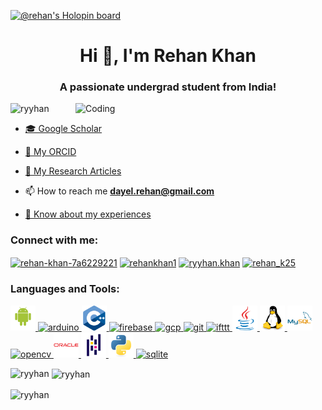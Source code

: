 [![@rehan's Holopin board](https://holopin.io/api/user/board?user=rehan)](https://holopin.io/@rehan)
<h1 align="center">Hi 👋, I'm Rehan Khan</h1>
<h3 align="center">A passionate undergrad student from India!</h3>

<img align="right" alt="Coding" width="400" src="https://github.com/ryyhan/wifi-deauther/blob/main/119709-developer-lottie.gif">

<p align="left"> <img src="https://komarev.com/ghpvc/?username=ryyhan&label=Profile%20views&color=0e75b6&style=flat" alt="ryyhan" /> </p>


- [🎓 Google Scholar](https://scholar.google.com/citations?hl=en&user=U1UOlFcAAAAJ)

- [🤝 My ORCID](https://orcid.org/0000-0002-3788-6832)

- [📝 My Research Articles](https://scholar.google.com/citations?hl=en&user=U1UOlFcAAAAJ)

- 📫 How to reach me **dayel.rehan@gmail.com**

- [📄 Know about my experiences](https://drive.google.com/file/d/1ix6rbgTm3-k5WYOZictW2iNfqjfTXMny/view?usp=sharing)

<h3 align="left">Connect with me:</h3>
<p align="left">
<a href="https://linkedin.com/in/rehan-khan-7a6229221" target="blank"><img align="center" src="https://raw.githubusercontent.com/rahuldkjain/github-profile-readme-generator/master/src/images/icons/Social/linked-in-alt.svg" alt="rehan-khan-7a6229221" height="30" width="40" /></a>
<a href="https://kaggle.com/rehankhan1" target="blank"><img align="center" src="https://raw.githubusercontent.com/rahuldkjain/github-profile-readme-generator/master/src/images/icons/Social/kaggle.svg" alt="rehankhan1" height="30" width="40" /></a>
<a href="https://instagram.com/ryyhan.khan" target="blank"><img align="center" src="https://raw.githubusercontent.com/rahuldkjain/github-profile-readme-generator/master/src/images/icons/Social/instagram.svg" alt="ryyhan.khan" height="30" width="40" /></a>
<a href="https://www.hackerrank.com/rehan_k25" target="blank"><img align="center" src="https://raw.githubusercontent.com/rahuldkjain/github-profile-readme-generator/master/src/images/icons/Social/hackerrank.svg" alt="rehan_k25" height="30" width="40" /></a>
</p>

<h3 align="left">Languages and Tools:</h3>
<p align="left"> <a href="https://developer.android.com" target="_blank" rel="noreferrer"> <img src="https://raw.githubusercontent.com/devicons/devicon/master/icons/android/android-original-wordmark.svg" alt="android" width="40" height="40"/> </a> <a href="https://www.arduino.cc/" target="_blank" rel="noreferrer"> <img src="https://cdn.worldvectorlogo.com/logos/arduino-1.svg" alt="arduino" width="40" height="40"/> </a> <a href="https://www.w3schools.com/cpp/" target="_blank" rel="noreferrer"> <img src="https://raw.githubusercontent.com/devicons/devicon/master/icons/cplusplus/cplusplus-original.svg" alt="cplusplus" width="40" height="40"/> </a> <a href="https://firebase.google.com/" target="_blank" rel="noreferrer"> <img src="https://www.vectorlogo.zone/logos/firebase/firebase-icon.svg" alt="firebase" width="40" height="40"/> </a> <a href="https://cloud.google.com" target="_blank" rel="noreferrer"> <img src="https://www.vectorlogo.zone/logos/google_cloud/google_cloud-icon.svg" alt="gcp" width="40" height="40"/> </a> <a href="https://git-scm.com/" target="_blank" rel="noreferrer"> <img src="https://www.vectorlogo.zone/logos/git-scm/git-scm-icon.svg" alt="git" width="40" height="40"/> </a> <a href="https://ifttt.com/" target="_blank" rel="noreferrer"> <img src="https://www.vectorlogo.zone/logos/ifttt/ifttt-ar21.svg" alt="ifttt" width="40" height="40"/> </a> <a href="https://www.java.com" target="_blank" rel="noreferrer"> <img src="https://raw.githubusercontent.com/devicons/devicon/master/icons/java/java-original.svg" alt="java" width="40" height="40"/> </a> <a href="https://www.linux.org/" target="_blank" rel="noreferrer"> <img src="https://raw.githubusercontent.com/devicons/devicon/master/icons/linux/linux-original.svg" alt="linux" width="40" height="40"/> </a> <a href="https://www.mysql.com/" target="_blank" rel="noreferrer"> <img src="https://raw.githubusercontent.com/devicons/devicon/master/icons/mysql/mysql-original-wordmark.svg" alt="mysql" width="40" height="40"/> </a> <a href="https://opencv.org/" target="_blank" rel="noreferrer"> <img src="https://www.vectorlogo.zone/logos/opencv/opencv-icon.svg" alt="opencv" width="40" height="40"/> </a> <a href="https://www.oracle.com/" target="_blank" rel="noreferrer"> <img src="https://raw.githubusercontent.com/devicons/devicon/master/icons/oracle/oracle-original.svg" alt="oracle" width="40" height="40"/> </a> <a href="https://pandas.pydata.org/" target="_blank" rel="noreferrer"> <img src="https://raw.githubusercontent.com/devicons/devicon/2ae2a900d2f041da66e950e4d48052658d850630/icons/pandas/pandas-original.svg" alt="pandas" width="40" height="40"/> </a> <a href="https://www.python.org" target="_blank" rel="noreferrer"> <img src="https://raw.githubusercontent.com/devicons/devicon/master/icons/python/python-original.svg" alt="python" width="40" height="40"/> </a> <a href="https://www.sqlite.org/" target="_blank" rel="noreferrer"> <img src="https://www.vectorlogo.zone/logos/sqlite/sqlite-icon.svg" alt="sqlite" width="40" height="40"/> </a> </p>

<p><img align="left" src="https://github-readme-stats.vercel.app/api/top-langs?username=ryyhan&show_icons=true&locale=en&layout=compact" alt="ryyhan" /></p>

<p>&nbsp;<img align="center" src="https://github-readme-stats.vercel.app/api?username=ryyhan&show_icons=true&locale=en" alt="ryyhan" /></p>

<p><img align="center" src="https://github-readme-streak-stats.herokuapp.com/?user=ryyhan&" alt="ryyhan" /></p>
